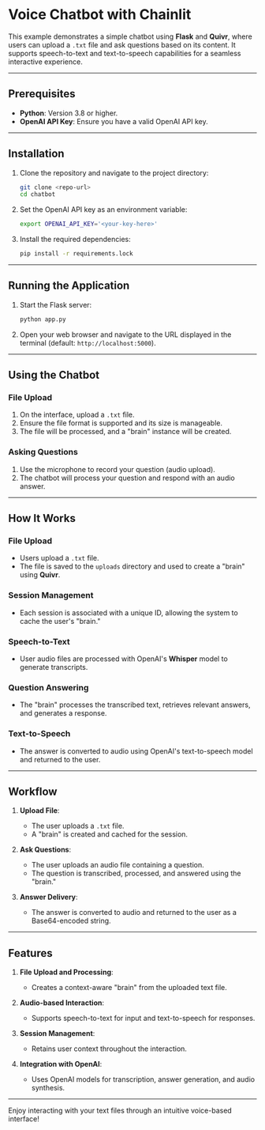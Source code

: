 # Voice Chatbot with Chainlit

This example demonstrates a simple chatbot using **Flask** and **Quivr**, where users can upload a `.txt` file and ask questions based on its content. It supports speech-to-text and text-to-speech capabilities for a seamless interactive experience.

---

## Prerequisites

- **Python**: Version 3.8 or higher.
- **OpenAI API Key**: Ensure you have a valid OpenAI API key.

---

## Installation

1. Clone the repository and navigate to the project directory:
    ```bash
    git clone <repo-url>
    cd chatbot
    ```

2. Set the OpenAI API key as an environment variable:
    ```bash
    export OPENAI_API_KEY='<your-key-here>'
    ```

3. Install the required dependencies:
    ```bash
    pip install -r requirements.lock
    ```

---

## Running the Application

1. Start the Flask server:
    ```bash
    python app.py
    ```

2. Open your web browser and navigate to the URL displayed in the terminal (default: `http://localhost:5000`).

---

## Using the Chatbot

### File Upload

1. On the interface, upload a `.txt` file.
2. Ensure the file format is supported and its size is manageable.
3. The file will be processed, and a "brain" instance will be created.

### Asking Questions

1. Use the microphone to record your question (audio upload).
2. The chatbot will process your question and respond with an audio answer.

---

## How It Works

### File Upload
- Users upload a `.txt` file.
- The file is saved to the `uploads` directory and used to create a "brain" using **Quivr**.

### Session Management
- Each session is associated with a unique ID, allowing the system to cache the user's "brain."

### Speech-to-Text
- User audio files are processed with OpenAI's **Whisper** model to generate transcripts.

### Question Answering
- The "brain" processes the transcribed text, retrieves relevant answers, and generates a response.

### Text-to-Speech
- The answer is converted to audio using OpenAI's text-to-speech model and returned to the user.

---

## Workflow

1. **Upload File**:
    - The user uploads a `.txt` file.
    - A "brain" is created and cached for the session.

2. **Ask Questions**:
    - The user uploads an audio file containing a question.
    - The question is transcribed, processed, and answered using the "brain."

3. **Answer Delivery**:
    - The answer is converted to audio and returned to the user as a Base64-encoded string.

---

## Features

1. **File Upload and Processing**:
    - Creates a context-aware "brain" from the uploaded text file.

2. **Audio-based Interaction**:
    - Supports speech-to-text for input and text-to-speech for responses.

3. **Session Management**:
    - Retains user context throughout the interaction.

4. **Integration with OpenAI**:
    - Uses OpenAI models for transcription, answer generation, and audio synthesis.

---

Enjoy interacting with your text files through an intuitive voice-based interface!
